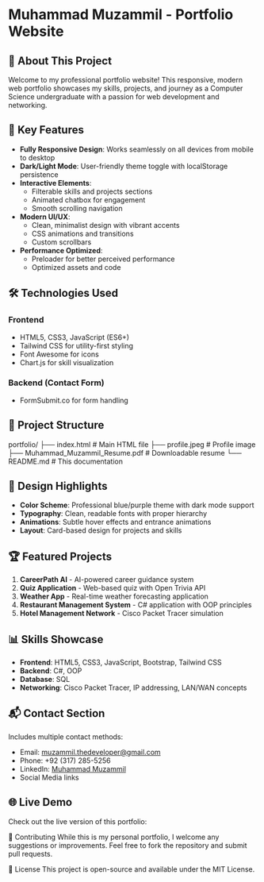 # Muhammad Muzammil - Portfolio Website

## 🌟 About This Project

Welcome to my professional portfolio website! This responsive, modern web portfolio showcases my skills, projects, and journey as a Computer Science undergraduate with a passion for web development and networking.

## 🚀 Key Features

- **Fully Responsive Design**: Works seamlessly on all devices from mobile to desktop
- **Dark/Light Mode**: User-friendly theme toggle with localStorage persistence
- **Interactive Elements**:
  - Filterable skills and projects sections
  - Animated chatbox for engagement
  - Smooth scrolling navigation
- **Modern UI/UX**:
  - Clean, minimalist design with vibrant accents
  - CSS animations and transitions
  - Custom scrollbars
- **Performance Optimized**:
  - Preloader for better perceived performance
  - Optimized assets and code

## 🛠️ Technologies Used

### Frontend
- HTML5, CSS3, JavaScript (ES6+)
- Tailwind CSS for utility-first styling
- Font Awesome for icons
- Chart.js for skill visualization

### Backend (Contact Form)
- FormSubmit.co for form handling

## 📂 Project Structure
portfolio/
├── index.html # Main HTML file
├── profile.jpeg # Profile image
├── Muhammad_Muzammil_Resume.pdf # Downloadable resume
└── README.md # This documentation

## 🎨 Design Highlights

- **Color Scheme**: Professional blue/purple theme with dark mode support
- **Typography**: Clean, readable fonts with proper hierarchy
- **Animations**: Subtle hover effects and entrance animations
- **Layout**: Card-based design for projects and skills

## 🏆 Featured Projects

1. **CareerPath AI** - AI-powered career guidance system
2. **Quiz Application** - Web-based quiz with Open Trivia API
3. **Weather App** - Real-time weather forecasting application
4. **Restaurant Management System** - C# application with OOP principles
5. **Hotel Management Network** - Cisco Packet Tracer simulation

## 📊 Skills Showcase

- **Frontend**: HTML5, CSS3, JavaScript, Bootstrap, Tailwind CSS
- **Backend**: C#, OOP
- **Database**: SQL
- **Networking**: Cisco Packet Tracer, IP addressing, LAN/WAN concepts

## 📬 Contact Section

Includes multiple contact methods:
- Email: muzammil.thedeveloper@gmail.com
- Phone: +92 (317) 285-5256
- LinkedIn: [Muhammad Muzammil](https://www.linkedin.com/in/muhammad-muzammil-7562bb316)
- Social Media links

## 🌐 Live Demo
Check out the live version of this portfolio: 

🤝 Contributing
While this is my personal portfolio, I welcome any suggestions or improvements. Feel free to fork the repository and submit pull requests.

📜 License
This project is open-source and available under the MIT License.
